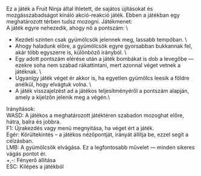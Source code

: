 Ez a játék a Fruit Ninja által ihletett, de sajátos újításokat és mozgásszabadságot kínáló akció-reakció játék.
Ebben a játékban egy meghatározott térben tudsz mozogni. 
Játékmenet: \
A játék egyre nehezedik, ahogy nő a pontszám: \ 
- Kezdeti szinten csak gyümölcsök jelennek meg, lassabb tempóban. \
- Ahogy haladunk előre, a gyümölcsök egyre gyorsabban bukkannak fel, akár több egyszerre is, különböző irányból. \
- Egy adott pontszám elérése után a játék bombákat is dob a levegőbe — ezekre soha nem szabad rákattintani, mert azonnal véget vetnek a játéknak. \
- Ugyanígy játék véget ér akkor is, ha egyetlen gyümölcs leesik a földre anélkül, hogy elvágtuk volna. \
- A játék visszajelzést ad a játékos teljesítményéről a pontszám alapján, amely a kijelzőn jelenik meg a végén.\
  
Irányítások: \
WASD: A játékos a meghatározott játéktéren szabadon mozoghat előre, hátra, balra és jobbra. \
F1: Újrakezdés vagy menü megnyitása, ha véget ért a játék. \
Egér:  Körültekintés – a játékos nézőpontját, irányát állítja be, ezzel segít a célzásban.\
LMB: A gyümölcsök elvágása. Ez a legfontosabb művelet — minden sikeres vágás pontot ér. \
+,-: Fényerő állítása \
ESC: Kilépés a játékból
